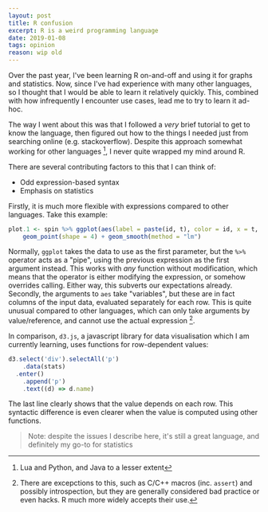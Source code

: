 ```yaml
---
layout: post
title: R confusion
excerpt: R is a weird programming language
date: 2019-01-08
tags: opinion
reason: wip old
---
```


Over the past year, I've been learning R on-and-off and using it for graphs and statistics.
Now, since I've had experience with many other languages, so I thought that I would be able to learn it relatively quickly.
This, combined with how infrequently I encounter use cases, lead me to try to learn it ad-hoc.

The way I went about this was that I followed a *very* brief tutorial to get to know the language, then figured out how to the things I needed just from searching online (e.g.
stackoverflow).
Despite this approach somewhat working for other languages [^1], I never quite wrapped my mind around R.

[^1]: Lua and Python, and Java to a lesser extent

There are several contributing factors to this that I can think of:

- Odd expression-based syntax
- Emphasis on statistics

Firstly, it is much more flexible with expressions compared to other languages.
Take this example:

```r
plot.1 <- spin %>% ggplot(aes(label = paste(id, t), color = id, x = t, y = ang)) +
	geom_point(shape = 4) + geom_smooth(method = "lm")
```

Normally, `ggplot` takes the data to use as the first parameter, but the `%>%` operator acts as a "pipe", using the previous expression as the first argument instead.
This works with *any* function without modification, which means that the operator is either modifying the expression, or somehow overrides calling.
Either way, this subverts our expectations already.
Secondly, the arguments to `aes` take "variables", but these are in fact columns of the input data, evaluated separately for each row.
This is quite unusual compared to other languages, which can only take arguments by value/reference, and cannot use the actual expression [^2].

[^2]: There are excepctions to this, such as C/C++ macros (inc. `assert`) and possibly introspection, but they are generally considered bad practice or even hacks.
	R much more widely accepts their use.

In comparison, `d3.js`, a javascript library for data visualisation which I am currently learning, uses functions for row-dependent values:

```javascript
d3.select('div').selectAll('p')
    .data(stats)
  .enter()
    .append('p')
    .text((d) => d.name)
```

The last line clearly shows that the value depends on each row.
This syntactic difference is even clearer when the value is computed using other functions.

> Note: despite the issues I describe here, it's still a great language, and definitely my go-to for statistics
